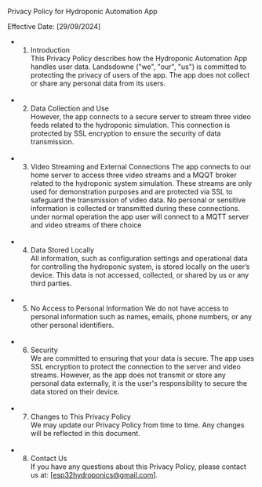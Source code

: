 Privacy Policy for Hydroponic Automation App

Effective Date: [29/09/2024]
   - 1. Introduction<br />
        This Privacy Policy describes how the Hydroponic Automation App handles user data. Landsdowne ("we", "our", "us") is committed to protecting the privacy of users of the app. The app does not                collect or share any personal data from its users.<br /> <br />

   - 2. Data Collection and Use<br />
        However, the app connects to a secure server to stream three video feeds related to the hydroponic simulation. This connection is protected by SSL encryption to ensure the security of data    
        transmission.<br /> <br />

   - 3. Video Streaming and External Connections
        The app connects to our home server to access three video streams and a MQQT broker related to the hydroponic system simulation. These streams are only used for demonstration purposes and are 
        protected via SSL to safeguard the transmission of video data. No personal or sensitive information is collected or transmitted during these connections. under normal operation the app user will 
        connect to a MQTT server and video streams of there choice<br /> <br />
        
   - 4. Data Stored Locally<br />
        All information, such as configuration settings and operational data for controlling the hydroponic system, is stored locally on the user’s device. This data is not accessed, collected, or shared 
        by us or any third parties.<br /> <br />
        
   - 5. No Access to Personal Information
        We do not have access to personal information such as names, emails, phone numbers, or any other personal identifiers.<br /> <br />
     
   - 6. Security<br />
        We are committed to ensuring that your data is secure. The app uses SSL encryption to protect the connection to the server and video streams. However, as the app does not transmit or store any 
        personal data externally, it is the user's responsibility to secure the data stored on their device.
        <br /> <br />
        
   - 7. Changes to This Privacy Policy<br />
        We may update our Privacy Policy from time to time. Any changes will be reflected in this document.<br /> <br />
        
   - 8. Contact Us<br />
        If you have any questions about this Privacy Policy, please contact us at: [esp32hydroponics@gmail.com].
